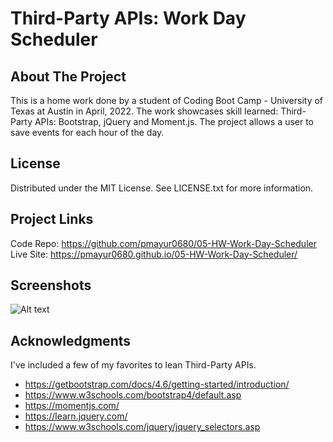 # Third-Party APIs: Work Day Scheduler
## About The Project
This is a home work done by a student of Coding Boot Camp - University of Texas at Austin in April, 2022. The work showcases skill learned: Third-Party APIs: Bootstrap, jQuery and Moment.js. The project allows a user to save events for each hour of the day.
## License
Distributed under the MIT License. See LICENSE.txt for more information.
## Project Links
Code Repo: https://github.com/pmayur0680/05-HW-Work-Day-Scheduler<br>
Live Site: https://pmayur0680.github.io/05-HW-Work-Day-Scheduler/
## Screenshots
![Alt text](https://user-images.githubusercontent.com/101486770/162094921-d82f4576-59eb-4ff4-8025-3fbe3fef8b0f.png?raw=true "Third-Party APIs: Work Day Scheduler")
## Acknowledgments
 I've included a few of my favorites to lean Third-Party APIs. 
 - https://getbootstrap.com/docs/4.6/getting-started/introduction/
 - https://www.w3schools.com/bootstrap4/default.asp
 - https://momentjs.com/
 - https://learn.jquery.com/
 - https://www.w3schools.com/jquery/jquery_selectors.asp